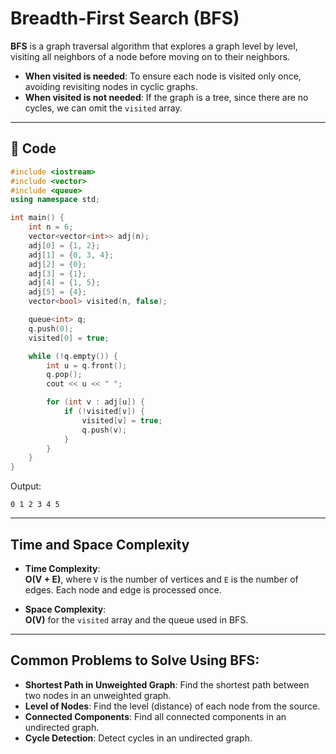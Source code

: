 # Breadth-First Search (BFS)

**BFS** is a graph traversal algorithm that explores a graph level by level, visiting all neighbors of a node before moving on to their neighbors.

- **When visited is needed**: To ensure each node is visited only once, avoiding revisiting nodes in cyclic graphs.
- **When visited is not needed**: If the graph is a tree, since there are no cycles, we can omit the `visited` array.

---

## 🔧 Code

```cpp
#include <iostream>
#include <vector>
#include <queue>
using namespace std;

int main() {
    int n = 6;
    vector<vector<int>> adj(n);
    adj[0] = {1, 2};
    adj[1] = {0, 3, 4};
    adj[2] = {0};
    adj[3] = {1};
    adj[4] = {1, 5};
    adj[5] = {4};
    vector<bool> visited(n, false);

    queue<int> q;
    q.push(0);
    visited[0] = true;

    while (!q.empty()) {
        int u = q.front();
        q.pop();
        cout << u << " ";

        for (int v : adj[u]) {
            if (!visited[v]) {
                visited[v] = true;
                q.push(v);
            }
        }
    }
}
```

Output:
```
0 1 2 3 4 5
```

---

## Time and Space Complexity

- **Time Complexity**:  
  **O(V + E)**, where `V` is the number of vertices and `E` is the number of edges. Each node and edge is processed once.

- **Space Complexity**:  
  **O(V)** for the `visited` array and the queue used in BFS.

---

## Common Problems to Solve Using BFS:

- **Shortest Path in Unweighted Graph**: Find the shortest path between two nodes in an unweighted graph.
- **Level of Nodes**: Find the level (distance) of each node from the source.
- **Connected Components**: Find all connected components in an undirected graph.
- **Cycle Detection**: Detect cycles in an undirected graph. 